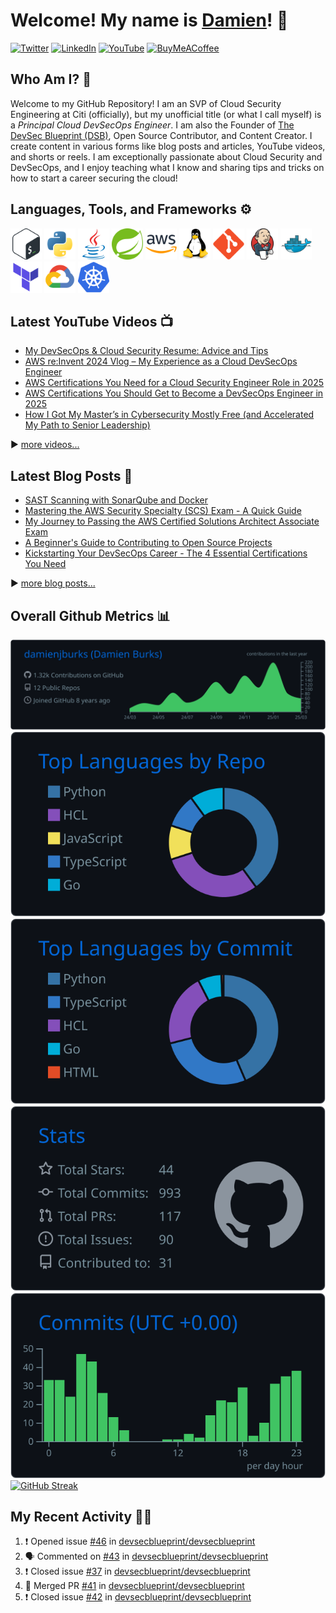 # Welcome! My name is [Damien](https://damienjburks.com)! 👋

[![Twitter](https://img.shields.io/badge/Twitter-%231DA1F2.svg?style=for-the-badge&logo=Twitter&logoColor=white)](https://twitter.com/damienjburks)
[![LinkedIn](https://img.shields.io/badge/linkedin-%230077B5.svg?style=for-the-badge&logo=linkedin&logoColor=white)](https://www.linkedin.com/in/damienjburks/)
[![YouTube](https://img.shields.io/badge/YouTube-%23FF0000.svg?style=for-the-badge&logo=YouTube&logoColor=white)](https://youtube.com/@damienjburks)
[![BuyMeACoffee](https://img.shields.io/badge/Buy%20Me%20a%20Coffee-ffdd00?style=for-the-badge&logo=buy-me-a-coffee&logoColor=black)](https://www.buymeacoffee.com/damienjburks)

## Who Am I? 🤔

Welcome to my GitHub Repository! I am an SVP of Cloud Security Engineering at Citi (officially), but my unofficial title (or what I call myself) is a _Principal Cloud DevSecOps Engineer_. I am also the Founder of [The DevSec Blueprint (DSB)](https://github.com/The-DevSec-Blueprint), Open Source Contributor, and Content Creator. I create content in various forms like blog posts and articles, YouTube videos, and shorts or reels.  I am exceptionally passionate about Cloud Security and DevSecOps, and I enjoy teaching what I know and sharing tips and tricks on how to start a career securing the cloud!

## Languages, Tools, and Frameworks ⚙️
<!-- For more icons please follow  https://github.com/devicons/devicon -->
<p>
    <img src="https://raw.githubusercontent.com/devicons/devicon/master/icons/bash/bash-original.svg" width="50" height="50"/>
    <img src="https://raw.githubusercontent.com/devicons/devicon/master/icons/python/python-original.svg" width="50" height="50"/>
    <img src="https://raw.githubusercontent.com/devicons/devicon/master/icons/java/java-original.svg" width="50" height="50"/>
    <img src="https://raw.githubusercontent.com/devicons/devicon/master/icons/spring/spring-original.svg" width="50" height="50"/>
    <img src="https://raw.githubusercontent.com/devicons/devicon/master/icons/amazonwebservices/amazonwebservices-original-wordmark.svg" width="50" height="50"/>
    <img src="https://raw.githubusercontent.com/devicons/devicon/master/icons/linux/linux-original.svg" width="50" height="50"/>
    <img src="https://raw.githubusercontent.com/devicons/devicon/master/icons/git/git-original.svg" width="50" height="50"/>
    <img src="https://raw.githubusercontent.com/devicons/devicon/master/icons/jenkins/jenkins-original.svg" width="50" height="50"/>
    <img src="https://raw.githubusercontent.com/devicons/devicon/master/icons/docker/docker-original.svg" width="50" height="50"/>
    <img src="https://raw.githubusercontent.com/devicons/devicon/master/icons/terraform/terraform-original.svg" width="50" height="50"/>
    <img src="https://raw.githubusercontent.com/devicons/devicon/master/icons/googlecloud/googlecloud-original.svg" width="50" height="50"/>
    <img src="https://raw.githubusercontent.com/devicons/devicon/master/icons/kubernetes/kubernetes-original.svg" width="50" height="50"/>
</p>

## Latest YouTube Videos 📺

<!-- YOUTUBE-VIDEOS-LIST:START -->
- [My DevSecOps &amp; Cloud Security Resume: Advice and Tips](https://www.youtube.com/watch?v=TQgnBd10T0A)
- [AWS re:Invent 2024 Vlog – My Experience as a Cloud DevSecOps Engineer](https://www.youtube.com/watch?v=w6eHAYq4B3Y)
- [AWS Certifications You Need for a Cloud Security Engineer Role in 2025](https://www.youtube.com/watch?v=EVIROVjqWno)
- [AWS Certifications You Should Get to Become a DevSecOps Engineer in 2025](https://www.youtube.com/watch?v=UOuD4TgyGBs)
- [How I Got My Master’s in Cybersecurity Mostly Free &lpar;and Accelerated My Path to Senior Leadership&rpar;](https://www.youtube.com/watch?v=3mPOLNZCjqw)
<!-- YOUTUBE-VIDEOS-LIST:END -->

▶️ [more videos...](https://www.youtube.com/channel/UCOSYuY_e_r5GtVdlCVwY83Q)

## Latest Blog Posts 📕
<!-- BLOG-POST-LIST:START -->
- [SAST Scanning with SonarQube and Docker](https://damienjburks.com/sast-scanning-with-sonarqube-and-docker)
- [Mastering the AWS Security Specialty &lpar;SCS&rpar; Exam - A Quick Guide](https://damienjburks.com/mastering-the-aws-security-specialty-exam-quickly)
- [My Journey to Passing the AWS Certified Solutions Architect Associate Exam](https://damienjburks.com/my-journey-to-passing-the-aws-saa)
- [A Beginner&#39;s Guide to Contributing to Open Source Projects](https://damienjburks.com/a-beginners-guide-to-contributing-to-open-source)
- [Kickstarting Your DevSecOps Career - The 4 Essential Certifications You Need](https://damienjburks.com/kickstarting-devsecops-career-with-4-certifications)
<!-- BLOG-POST-LIST:END -->
▶️ [more blog posts...](https://damienjburks.com)

## Overall Github Metrics 📊

[![](https://raw.githubusercontent.com/damienjburks/damienjburks/master/profile-summary-card-output/github_dark/0-profile-details.svg)](https://github.com/vn7n24fzkq/github-profile-summary-cards)
[![](https://raw.githubusercontent.com/damienjburks/damienjburks/master/profile-summary-card-output/github_dark/1-repos-per-language.svg)](https://github.com/vn7n24fzkq/github-profile-summary-cards) [![](https://raw.githubusercontent.com/damienjburks/damienjburks/master/profile-summary-card-output/github_dark/2-most-commit-language.svg)](https://github.com/vn7n24fzkq/github-profile-summary-cards)
[![](https://raw.githubusercontent.com/damienjburks/damienjburks/master/profile-summary-card-output/github_dark/3-stats.svg)](https://github.com/vn7n24fzkq/github-profile-summary-cards) [![](https://raw.githubusercontent.com/damienjburks/damienjburks/master/profile-summary-card-output/github_dark/4-productive-time.svg)](https://github.com/vn7n24fzkq/github-profile-summary-cards)
[![GitHub Streak](https://streak-stats.demolab.com/?user=damienjburks&theme=ads-juicy-fresh)](https://git.io/streak-stats)

## My Recent Activity 🧑‍💻
<!--START_SECTION:activity-->
1. ❗️ Opened issue [#46](https://github.com/devsecblueprint/devsecblueprint/issues/46) in [devsecblueprint/devsecblueprint](https://github.com/devsecblueprint/devsecblueprint)
2. 🗣 Commented on [#43](https://github.com/devsecblueprint/devsecblueprint/issues/43) in [devsecblueprint/devsecblueprint](https://github.com/devsecblueprint/devsecblueprint)
3. ❗️ Closed issue [#37](https://github.com/devsecblueprint/devsecblueprint/issues/37) in [devsecblueprint/devsecblueprint](https://github.com/devsecblueprint/devsecblueprint)
4. 🎉 Merged PR [#41](https://github.com/devsecblueprint/devsecblueprint/pull/41) in [devsecblueprint/devsecblueprint](https://github.com/devsecblueprint/devsecblueprint)
5. ❗️ Closed issue [#42](https://github.com/devsecblueprint/devsecblueprint/issues/42) in [devsecblueprint/devsecblueprint](https://github.com/devsecblueprint/devsecblueprint)
<!--END_SECTION:activity-->
